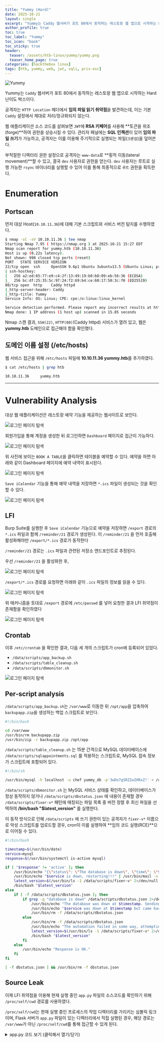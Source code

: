 ```yaml
---
title: "Yummy (Hard)"
date: 2025-10-21
layout: single
excerpt: "Yummy는 Caddy 웹서버가 포트 80에서 동작하는 레스토랑 웹 앱으로 시작하는 Hard 난이도 박스이다. 공격자는 HTTP Location 헤더에서 임의 파일 읽기 취약점을 발견하는데, 이는 기본 Caddy 설정에서 제대로 처리/정규화되지 않는다. 웹 애플리케이션 소스 코드를 살펴보면 JWT에 RSA 키페어를 사용해 관리자 토큰을 위조(forge)하여 권한을 상승시킬 수 있다. 관리자 패널에는 SQL 인젝션이 있어 임의 파일 쓰기가 가능하고, 공격자는 이를 이용해 주기적으로 실행되는 파일(크론잡)을 덮어쓴다. 부적절한 디렉터리 권한 설정으로 공격자는 www-data로 횡적 이동(lateral movement)할 수 있고, 결국 dev 사용자로 권한을 얻는다. dev 사용자는 루트로 실행 가능한 rsync 바이너리를 실행할 수 있어 이를 통해 최종적으로 루트 권한을 획득한다."
author_profile: true
toc: true
toc_label: "Yummy"
toc_icon: "book"
toc_sticky: true
header:
  teaser: /assets/htb-linux/yummy/yummy.png
  teaser_home_page: true
categories: [hackthebox linux]
tags: [htb, yummy, web, jwt, sqli, priv-esc]
---
```


![Yummy](/assets/htb-linux/yummy/yummy.png)

Yummy는 `Caddy` 웹서버가 포트 80에서 동작하는 레스토랑 웹 앱으로 시작하는 Hard 난이도 박스이다. 

공격자는 `HTTP Location` 헤더에서 **임의 파일 읽기 취약점**을 발견하는데, 이는 기본 `Caddy` 설정에서 제대로 처리/정규화되지 않는다. 

웹 애플리케이션 소스 코드를 살펴보면 `JWT`에 **RSA 키페어**를 사용해 **토큰을 위조(forge)**하여 권한을 상승시킬 수 있다. 관리자 패널에는 **SQL 인젝션**이 있어 **임의 파일 쓰기**가 가능하고, 공격자는 이를 이용해 주기적으로 실행되는 파일(`크론잡`)을 덮어쓴다. 

부적절한 디렉터리 권한 설정으로 공격자는 `www-data`로 **횡적 이동(lateral movement)**할 수 있고, 결국 `dev` 사용자로 권한을 얻는다. `dev` 사용자는 루트로 실행 가능한 `rsync` 바이너리를 실행할 수 있어 이를 통해 최종적으로 `루트` 권한을 획득한다.


# Enumeration

## Portscan

먼저 대상 Host(`10.10.11.36`)에 대해 기본 스크립트와 서비스 버전 탐지를 수행하였다.

```bash
$ nmap -sC -sV 10.10.11.36 | tee nmap
Starting Nmap 7.95 ( https://nmap.org ) at 2025-10-21 15:27 EDT
Nmap scan report for yummy.htb (10.10.11.36)
Host is up (0.22s latency).
Not shown: 998 closed tcp ports (reset)
PORT   STATE SERVICE VERSION
22/tcp open  ssh     OpenSSH 9.6p1 Ubuntu 3ubuntu13.5 (Ubuntu Linux; protocol 2.0)
| ssh-hostkey: 
|   256 a2:ed:65:77:e9:c4:2f:13:49:19:b0:b8:09:eb:56:36 (ECDSA)
|_  256 bc:df:25:35:5c:97:24:f2:69:b4:ce:60:17:50:3c:f0 (ED25519)
80/tcp open  http    Caddy httpd
|_http-server-header: Caddy
|_http-title: Yummy
Service Info: OS: Linux; CPE: cpe:/o:linux:linux_kernel

Service detection performed. Please report any incorrect results at https://nmap.org/submit/ .
Nmap done: 1 IP address (1 host up) scanned in 15.85 seconds
```

Nmap 스캔 결과, `SSH(22)`, `HTTP(80)`(Caddy httpd) 서비스가 열려 있고, 웹은 **yummy.htb** 도메인으로 접근해야 함을 확인했다.

## 도메인 이름 설정 (/etc/hosts)

웹 서비스 접근을 위해 `/etc/hosts` 파일에 **10.10.11.36 yummy.htb**를 추가하였다.

```bash
$ cat /etc/hosts | grep htb

10.10.11.36     yummy.htb
```

---

# Vulnerability Analysis

대상 웹 애플리케이션은 레스토랑 예약 기능을 제공하는 웹사이트로 보인다.

![로그인 페이지 탐색](/assets/htb-linux/yummy/website.png)

회원가입을 통해 계정을 생성한 뒤 로그인하면 `Dashboard` 페이지로 접근이 가능하다.

![로그인 페이지 탐색](/assets/htb-linux/yummy/dashboard.png)

위 사진에 보이는 `BOOK A TABLE`을 클릭하면 테이블을 예약할 수 있다. 예약을 하면 아래와 같이 Dashboard 페이지에 예약 내역이 표시된다.

![로그인 페이지 탐색](/assets/htb-linux/yummy/reservation.png)

`Save iCalendar` 기능을 통해 예약 내역을 저장하면 `*.ics` 파일이 생성되는 것을 확인할 수 있다.

![로그인 페이지 탐색](/assets/htb-linux/yummy/ics_file.png)

## LFI

Burp Suite를 실행한 후 `Save iCalendar` 기능으로 예약을 저장하면 `/export` 경로의 `*.ics` 파일과 함께 `/reminder/21` 경로가 생성된다. 이 `/reminder/21` 을 먼저 호출해 활성화해야만 `/export/*.ics` 경로가 동작한다

`/reminder/21` 경로는 `.ics` 파일과 관련된 저장소 엔드포인트로 추정된다.

우선 `/reminder/21` 을 활성화한 후,

![로그인 페이지 탐색](/assets/htb-linux/yummy/reminder.png)

`/export/*.ics` 경로를 요청하면 아래와 같이 `.ics` 파일의 정보를 읽을 수 있다.

![로그인 페이지 탐색](/assets/htb-linux/yummy/ics_file2.png)

위 매커니즘을 토대로 `/export` 경로에 `/etc/passwd` 를 넣어 요청한 결과 LFI 취약점이 존재함을 확인하였다

![로그인 페이지 탐색](/assets/htb-linux/yummy/lfi.png)

## Crontab

이후 `/etc/crontab` 을 확인한 결과, 다음 세 개의 스크립트가 cron에 등록되어 있었다.

- `/data/scripts/app_backup.sh`
- `/data/scripts/table_cleanup.sh`
- `/data/scripts/dbmonitor.sh`

![로그인 페이지 탐색](/assets/htb-linux/yummy/crontab.png)

## Per‑script analysis

`/data/scripts/app_backup.sh`는 `/var/www`로 이동한 뒤 `/opt/app`을 압축하여 `backupapp.zip`을 생성하는 백업 스크립트로 보인다.

```bash
#!/bin/bash

cd /var/www
/usr/bin/rm backupapp.zip
/usr/bin/zip -r backupapp.zip /opt/app
```

`/data/scripts/table_cleanup.sh` 는 15분 간격으로 MySQL 데이터베이스에 `/data/scripts/sqlappointments.sql` 를 적용하는 스크립트로, MySQL 접속 정보가 스크립트에 포함되어 있다.

```bash
#!/bin/sh

/usr/bin/mysql -h localhost -u chef yummy_db -p'3wDo7gSRZIwIHRxZ!' < /data/scripts/sqlappointments.sql
```

`/data/scripts/dbmonitor.sh` 는 MySQL 서비스 상태를 확인하고, 데이터베이스가 정상 동작하지 않거나 `/data/scripts/dbstatus.json` 에 내용이 존재할 경우 `/data/scripts/fixer-v*` 패턴에 매칭되는 파일 목록 중 버전 정렬 후 최신 파일을 선택하여 **/bin/bash "$latest_version"** 를 실행한다.

이 동작 방식으로 인해 `/data/scripts` 에 쓰기 권한이 있는 공격자가 `fixer-v*` 이름으로 악성 스크립트를 업로드할 경우, cron이 이를 실행하여 **임의 코드 실행(RCE)**으로 이어질 수 있다.

```bash
#!/bin/bash

timestamp=$(/usr/bin/date)
service=mysql
response=$(/usr/bin/systemctl is-active mysql)

if [ "$response" != 'active' ]; then
    /usr/bin/echo "{\"status\": \"The database is down\", \"time\": \"$timestamp\"}" > /data/scripts/dbstatus.json
    /usr/bin/echo "$service is down, restarting!!!" | /usr/bin/mail -s "$service is down!!!" root
    latest_version=$(/usr/bin/ls -1 /data/scripts/fixer-v* 2>/dev/null | /usr/bin/sort -V | /usr/bin/tail -n 1)
    /bin/bash "$latest_version"
else
    if [ -f /data/scripts/dbstatus.json ]; then
        if grep -q "database is down" /data/scripts/dbstatus.json 2>/dev/null; then
            /usr/bin/echo "The database was down at $timestamp. Sending notification."
            /usr/bin/echo "$service was down at $timestamp but came back up." | /usr/bin/mail -s "$service was down!" root
            /usr/bin/rm -f /data/scripts/dbstatus.json
        else
            /usr/bin/rm -f /data/scripts/dbstatus.json
            /usr/bin/echo "The automation failed in some way, attempting to fix it."
            latest_version=$(/usr/bin/ls -1 /data/scripts/fixer-v* 2>/dev/null | /usr/bin/sort -V | /usr/bin/tail -n 1)
            /bin/bash "$latest_version"
        fi
    else
        /usr/bin/echo "Response is OK."
    fi
fi

[ -f dbstatus.json ] && /usr/bin/rm -f dbstatus.json
```

## Source Leak

이제 LFI 취약점을 이용해 현재 실행 중인 `app.py` 파일의 소스코드를 확인하기 위해 `/proc/self/cwd` 경로를 사용하였다.

`/proc/self/cwd`는 현재 실행 중인 프로세스의 작업 디렉터리를 가리키는 심볼릭 링크이며, Flask 서버가 `app.py` 파일이 있는 디렉터리에서 직접 실행된 경우, 해당 경로는 `/var/www`가 아닌 `/proc/self/cwd`를 통해 접근할 수 있게 된다.

<details>  
    <summary>app.py 코드 보기 (클릭해서 열기/닫기)</summary>
    <div markdown="1">

```python
from flask import Flask, request, send_file, render_template, redirect, url_for, flash, jsonify, make_response
import tempfile
import os
import shutil
from datetime import datetime, timedelta, timezone
from urllib.parse import quote
from ics import Calendar, Event
from middleware.verification import verify_token
from config import signature
import pymysql.cursors
from pymysql.constants import CLIENT
import jwt
import secrets
import hashlib

app = Flask(__name__, static_url_path='/static')
temp_dir = ''
app.secret_key = secrets.token_hex(32)

db_config = {
    'host': '127.0.0.1',
    'user': 'chef',
    'password': '3wDo7gSRZIwIHRxZ!',
    'database': 'yummy_db',
    'cursorclass': pymysql.cursors.DictCursor,
    'client_flag': CLIENT.MULTI_STATEMENTS

}

access_token = ''

@app.route('/login', methods=['GET','POST'])
def login():
    global access_token
    if request.method == 'GET':
        return render_template('login.html', message=None)
    elif request.method == 'POST':
        email = request.json.get('email')
        password = request.json.get('password')
        password2 = hashlib.sha256(password.encode()).hexdigest()
        if not email or not password:
            return jsonify(message="email or password is missing"), 400

        connection = pymysql.connect(**db_config)
        try:
            with connection.cursor() as cursor:
                sql = "SELECT * FROM users WHERE email=%s AND password=%s"
                cursor.execute(sql, (email, password2))
                user = cursor.fetchone()
                if user:
                    payload = {
                        'email': email,
                        'role': user['role_id'],
                        'iat': datetime.now(timezone.utc),
                        'exp': datetime.now(timezone.utc) + timedelta(seconds=3600),
                        'jwk':{'kty': 'RSA',"n":str(signature.n),"e":signature.e}
                    }
                    access_token = jwt.encode(payload, signature.key.export_key(), algorithm='RS256')

                    response = make_response(jsonify(access_token=access_token), 200)
                    response.set_cookie('X-AUTH-Token', access_token)
                    return response
                else:
                    return jsonify(message="Invalid email or password"), 401
        finally:
            connection.close()

@app.route('/logout', methods=['GET'])
def logout():
    response = make_response(redirect('/login'))
    response.set_cookie('X-AUTH-Token', '')
    return response

@app.route('/register', methods=['GET', 'POST'])
def register():
        if request.method == 'GET':
            return render_template('register.html', message=None)
        elif request.method == 'POST':
            role_id = 'customer_' + secrets.token_hex(4)
            email = request.json.get('email')
            password = hashlib.sha256(request.json.get('password').encode()).hexdigest()
            if not email or not password:
                return jsonify(error="email or password is missing"), 400
            connection = pymysql.connect(**db_config)
            try:
                with connection.cursor() as cursor:
                    sql = "SELECT * FROM users WHERE email=%s"
                    cursor.execute(sql, (email,))
                    existing_user = cursor.fetchone()
                    if existing_user:
                        return jsonify(error="Email already exists"), 400
                    else:
                        sql = "INSERT INTO users (email, password, role_id) VALUES (%s, %s, %s)"
                        cursor.execute(sql, (email, password, role_id))
                        connection.commit()
                        return jsonify(message="User registered successfully"), 201
            finally:
                connection.close()


@app.route('/', methods=['GET', 'POST'])
def index():
    return render_template('index.html')

@app.route('/book', methods=['GET', 'POST'])
def export():
    if request.method == 'POST':
        try:
            name = request.form['name']
            date = request.form['date']
            time = request.form['time']
            email = request.form['email']
            num_people = request.form['people']
            message = request.form['message']

            connection = pymysql.connect(**db_config)
            try:
                with connection.cursor() as cursor:
                    sql = "INSERT INTO appointments (appointment_name, appointment_email, appointment_date, appointment_time, appointment_people, appointment_message, role_id) VALUES (%s, %s, %s, %s, %s, %s, %s)"
                    cursor.execute(sql, (name, email, date, time, num_people, message, 'customer'))
                    connection.commit()
                    flash('Your booking request was sent. You can manage your appointment further from your account. Thank you!', 'success')  
            except Exception as e:
                print(e)
            return redirect('/#book-a-table')
        except ValueError:
            flash('Error processing your request. Please try again.', 'error')
    return render_template('index.html')


def generate_ics_file(name, date, time, email, num_people, message):
    global temp_dir
    temp_dir = tempfile.mkdtemp()
    current_date_time = datetime.now()
    formatted_date_time = current_date_time.strftime("%Y%m%d_%H%M%S")

    cal = Calendar()
    event = Event()
    
    event.name = name
    event.begin = datetime.strptime(date, "%Y-%m-%d")
    event.description = f"Email: {email}\nNumber of People: {num_people}\nMessage: {message}"
    
    cal.events.add(event)

    temp_file_path = os.path.join(temp_dir, quote('Yummy_reservation_' + formatted_date_time + '.ics'))
    with open(temp_file_path, 'w') as fp:
        fp.write(cal.serialize())

    return os.path.basename(temp_file_path)

@app.route('/export/<path:filename>')
def export_file(filename):
    validation = validate_login()
    if validation is None:
        return redirect(url_for('login'))
    filepath = os.path.join(temp_dir, filename)
    if os.path.exists(filepath):
        content = send_file(filepath, as_attachment=True)
        shutil.rmtree(temp_dir)
        return content
    else:
        shutil.rmtree(temp_dir)
        return "File not found", 404

def validate_login():
    try:
        (email, current_role), status_code = verify_token()
        if email and status_code == 200 and current_role == "administrator":
            return current_role
        elif email and status_code == 200:
            return email
        else:
            raise Exception("Invalid token")
    except Exception as e:
        return None


@app.route('/dashboard', methods=['GET', 'POST'])
def dashboard():
        validation = validate_login()
        if validation is None:
            return redirect(url_for('login'))
        elif validation == "administrator":
            return redirect(url_for('admindashboard'))
 
        connection = pymysql.connect(**db_config)
        try:
            with connection.cursor() as cursor:
                sql = "SELECT appointment_id, appointment_email, appointment_date, appointment_time, appointment_people, appointment_message FROM appointments WHERE appointment_email = %s"
                cursor.execute(sql, (validation,))
                connection.commit()
                appointments = cursor.fetchall()
                appointments_sorted = sorted(appointments, key=lambda x: x['appointment_id'])

        finally:
            connection.close()

        return render_template('dashboard.html', appointments=appointments_sorted)

@app.route('/delete/<appointID>')
def delete_file(appointID):
    validation = validate_login()
    if validation is None:
        return redirect(url_for('login'))
    elif validation == "administrator":
        connection = pymysql.connect(**db_config)
        try:
            with connection.cursor() as cursor:
                sql = "DELETE FROM appointments where appointment_id= %s;"
                cursor.execute(sql, (appointID,))
                connection.commit()

                sql = "SELECT * from appointments"
                cursor.execute(sql)
                connection.commit()
                appointments = cursor.fetchall()
        finally:
            connection.close()
            flash("Reservation deleted successfully","success")
            return redirect(url_for("admindashboard"))
    else:
        connection = pymysql.connect(**db_config)
        try:
            with connection.cursor() as cursor:
                sql = "DELETE FROM appointments WHERE appointment_id = %s AND appointment_email = %s;"
                cursor.execute(sql, (appointID, validation))
                connection.commit()

                sql = "SELECT appointment_id, appointment_email, appointment_date, appointment_time, appointment_people, appointment_message FROM appointments WHERE appointment_email = %s"
                cursor.execute(sql, (validation,))
                connection.commit()
                appointments = cursor.fetchall()
        finally:
            connection.close()
            flash("Reservation deleted successfully","success")
            return redirect(url_for("dashboard"))
        flash("Something went wrong!","error")
        return redirect(url_for("dashboard"))

@app.route('/reminder/<appointID>')
def reminder_file(appointID):
    validation = validate_login()
    if validation is None:
        return redirect(url_for('login'))

    connection = pymysql.connect(**db_config)
    try:
        with connection.cursor() as cursor:
            sql = "SELECT appointment_id, appointment_name, appointment_email, appointment_date, appointment_time, appointment_people, appointment_message FROM appointments WHERE appointment_email = %s AND appointment_id = %s"
            result = cursor.execute(sql, (validation, appointID))
            if result != 0:
                connection.commit()
                appointments = cursor.fetchone()
                filename = generate_ics_file(appointments['appointment_name'], appointments['appointment_date'], appointments['appointment_time'], appointments['appointment_email'], appointments['appointment_people'], appointments['appointment_message'])
                connection.close()
                flash("Reservation downloaded successfully","success")
                return redirect(url_for('export_file', filename=filename))
            else:
                flash("Something went wrong!","error")
    except:
        flash("Something went wrong!","error")
        
    return redirect(url_for("dashboard"))

@app.route('/admindashboard', methods=['GET', 'POST'])
def admindashboard():
        validation = validate_login()
        if validation != "administrator":
            return redirect(url_for('login'))
 
        try:
            connection = pymysql.connect(**db_config)
            with connection.cursor() as cursor:
                sql = "SELECT * from appointments"
                cursor.execute(sql)
                connection.commit()
                appointments = cursor.fetchall()

                search_query = request.args.get('s', '')

                # added option to order the reservations
                order_query = request.args.get('o', '')

                sql = f"SELECT * FROM appointments WHERE appointment_email LIKE %s order by appointment_date {order_query}"
                cursor.execute(sql, ('%' + search_query + '%',))
                connection.commit()
                appointments = cursor.fetchall()
            connection.close()
            
            return render_template('admindashboard.html', appointments=appointments)
        except Exception as e:
            flash(str(e), 'error')
            return render_template('admindashboard.html', appointments=appointments)

if __name__ == '__main__':
    app.run(threaded=True, debug=False, host='0.0.0.0', port=3000)
```
</div>
</details>





